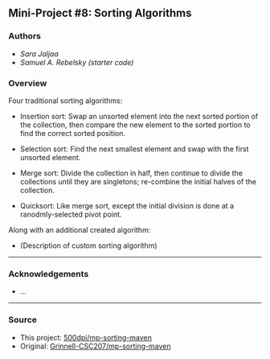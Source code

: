 ## Mini-Project #8: Sorting Algorithms

### Authors

- *Sara Jaljaa*
- *Samuel A. Rebelsky (starter code)*

### Overview

Four traditional sorting algorithms:

- Insertion sort: Swap an unsorted element into the next sorted portion of the collection,
then compare the new element to the sorted portion to find the correct sorted position.

- Selection sort: Find the next smallest element and swap with the first unsorted element.

- Merge sort: Divide the collection in half, then continue to divide the collections until they
are singletons; re-combine the initial halves of the collection.

- Quicksort: Like merge sort, except the initial division is done at a ranodmly-selected pivot point.

Along with an additional created algorithm:

- (Description of custom sorting algorithm)

---

### Acknowledgements

- ...

---

### Source

- This project: [500dpi/mp-sorting-maven](https://github.com/500dpi/mp-sorting-maven)
- Original: [Grinnell-CSC207/mp-sorting-maven](https://github.com/Grinnell-CSC207/mp-sorting-maven)
